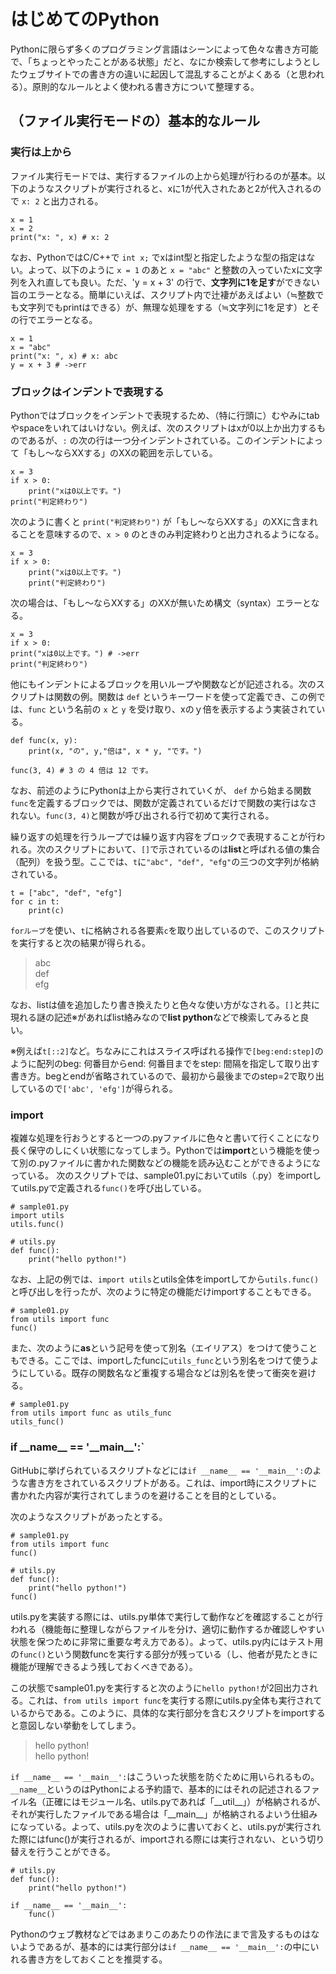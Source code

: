 # はじめてのPython
Pythonに限らず多くのプログラミング言語はシーンによって色々な書き方可能で、「ちょっとやったことがある状態」だと、なにか検索して参考にしようとしたウェブサイトでの書き方の違いに起因して混乱することがよくある（と思われる）。原則的なルールとよく使われる書き方について整理する。

## （ファイル実行モードの）基本的なルール
### 実行は上から
ファイル実行モードでは、実行するファイルの上から処理が行わるのが基本。以下のようなスクリプトが実行されると、xに1が代入されたあと2が代入されるので `x: 2` と出力される。

```
x = 1
x = 2
print("x: ", x) # x: 2
```
なお、PythonではC/C++で `int x;` でxはint型と指定したような型の指定はない。よって、以下のように `x = 1` のあと `x = "abc"` と整数の入っていたxに文字列を入れ直しても良い。ただ、'y = x + 3' の行で、**文字列に1を足す**ができない旨のエラーとなる。簡単にいえば、スクリプト内で辻褄があえばよい（≒整数でも文字列でもprintはできる）が、無理な処理をする（≒文字列に1を足す）とその行でエラーとなる。

```
x = 1
x = "abc"
print("x: ", x) # x: abc
y = x + 3 # ->err
```
### ブロックはインデントで表現する
Pythonではブロックをインデントで表現するため、（特に行頭に）むやみにtabやspaceをいれてはいけない。例えば、次のスクリプトはxが0以上か出力するものであるが、`:` の次の行は一つ分インデントされている。このインデントによって「もし～ならXXする」のXXの範囲を示している。
```
x = 3
if x > 0:
    print("xは0以上です。")
print("判定終わり")
```
次のように書くと `print("判定終わり")` が「もし～ならXXする」のXXに含まれることを意味するので、`x > 0` のときのみ判定終わりと出力されるようになる。
```
x = 3
if x > 0:
    print("xは0以上です。")
    print("判定終わり")
```
次の場合は、「もし～ならXXする」のXXが無いため構文（syntax）エラーとなる。
```
x = 3
if x > 0:
print("xは0以上です。") # ->err
print("判定終わり")
```
他にもインデントによるブロックを用いループや関数などが記述される。次のスクリプトは関数の例。関数は `def` というキーワードを使って定義でき、この例では、`func` という名前の `x` と `y` を受け取り、xのｙ倍を表示するよう実装されている。
```
def func(x, y):
    print(x, "の", y,"倍は", x * y, "です。")

func(3, 4) # 3 の 4 倍は 12 です。
```
なお、前述のようにPythonは上から実行されていくが、 `def` から始まる関数`func`を定義するブロックでは、関数が定義されているだけで関数の実行はなされない。`func(3, 4)`と関数が呼び出される行で初めて実行される。

繰り返すの処理を行うループでは繰り返す内容をブロックで表現することが行われる。次のスクリプトにおいて、`[]`で示されているのは**list**と呼ばれる値の集合（配列）を扱う型。ここでは、`t`に`"abc", "def", "efg"`の三つの文字列が格納されている。
```
t = ["abc", "def", "efg"]
for c in t:
    print(c)
```
`forループ`を使い、`t`に格納される各要素`c`を取り出しているので、このスクリプトを実行すると次の結果が得られる。
>abc  
>def  
>efg

なお、listは値を追加したり書き換えたりと色々な使い方がなされる。`[]`と共に現れる謎の記述※があればlist絡みなので**list python**などで検索してみると良い。

※例えば`t[::2]`など。ちなみにこれはスライス呼ばれる操作で`[beg:end:step]`のように配列のbeg: 何番目からend: 何番目までをstep: 間隔を指定して取り出す書き方。begとendが省略されているので、最初から最後までのstep=2で取り出しているので`['abc', 'efg']`が得られる。

### import
複雑な処理を行おうとすると一つの.pyファイルに色々と書いて行くことになり長く保守のしにくい状態になってしまう。Pythonでは**import**という機能を使って別の.pyファイルに書かれた関数などの機能を読み込むことができるようになっている。
次のスクリプトでは、sample01.pyにおいてutils（.py）をimportしてutils.pyで定義される`func()`を呼び出している。
```
# sample01.py
import utils
utils.func()
```

```
# utils.py
def func():
    print("hello python!")
```
なお、上記の例では、`import utils`とutils全体をimportしてから`utils.func()`と呼び出しを行ったが、次のように特定の機能だけimportすることもできる。
```
# sample01.py
from utils import func
func()
```

また、次のように**as**という記号を使って別名（エイリアス）をつけて使うこともできる。ここでは、importしたfuncに`utils_func`という別名をつけて使うようにしている。既存の関数名など重複する場合などは別名を使って衝突を避ける。
```
# sample01.py
from utils import func as utils_func
utils_func()
```
### if \_\_name\_\_ == '\_\_main\_\_':`
GitHubに挙げられているスクリプトなどには`if __name__ == '__main__':`のような書き方をされているスクリプトがある。これは、import時にスクリプトに書かれた内容が実行されてしまうのを避けることを目的としている。

次のようなスクリプトがあったとする。

```
# sample01.py
from utils import func
func()
```

```
# utils.py
def func():
    print("hello python!")
func()
```
utils.pyを実装する際には、utils.py単体で実行して動作などを確認することが行われる（機能毎に整理しながらファイルを分け、適切に動作するか確認しやすい状態を保つために非常に重要な考え方である）。よって、utils.py内にはテスト用の`func()`という関数funcを実行する部分が残っている（し、他者が見たときに機能が理解できるよう残しておくべきである）。

この状態でsample01.pyを実行すると次のように`hello python!`が2回出力される。これは、`from utils import func`を実行する際にutils.py全体も実行されているからである。このように、具体的な実行部分を含むスクリプトをimportすると意図しない挙動をしてしまう。
>hello python!  
>hello python!

`if __name__ == '__main__':`はこういった状態を防ぐために用いられるもの。`__name__`というのはPythonによる予約語で、基本的にはそれの記述されるファイル名（正確にはモジュール名、utils.pyであれば「\_\_util\_\_」）が格納されるが、それが実行したファイルである場合は「\_\_main\_\_」が格納されるよいう仕組みになっている。よって、utils.pyを次のように書いておくと、utils.pyが実行された際にはfunc()が実行されるが、importされる際には実行されない、という切り替えを行うことができる。
```
# utils.py
def func():
    print("hello python!")

if __name__ == '__main__':
    func()
```

Pythonのウェブ教材などではあまりこのあたりの作法にまで言及するものはないようであるが、基本的には実行部分は`if __name__ == '__main__':`の中にいれる書き方をしておくことを推奨する。

